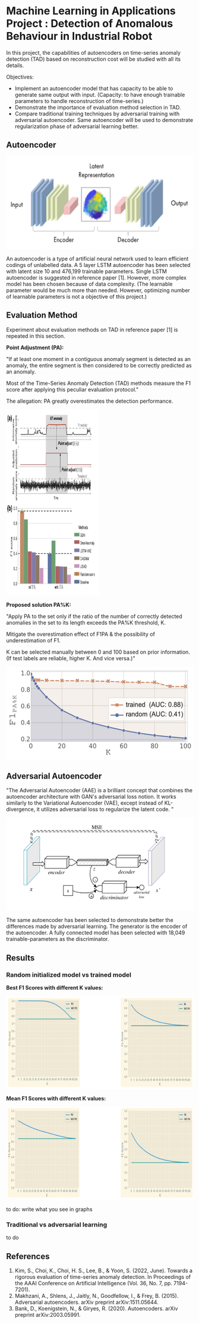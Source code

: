 # Machine Learning in Applications Project : Detection of Anomalous Behaviour in Industrial Robot


In this project, the capabilities of autoencoders on time-series anomaly detection (TAD) based on reconstruction cost will be studied with all its details.

Objectives:
* Implement an autoencoder model that has capacity to be able to generate same output with input. (Capacity: to have enough trainable parameters to handle reconstruction of time-series.)
* Demonstrate the importance of evaluation method selection in TAD. 
* Compare traditional training techniques by adversarial training with adversarial autoencoder. Same autoencoder will be used  to demonstrate regularization phase of adversarial learning better.

## Autoencoder

<img src="https://github.com/shadow036/machine-learning-in-applications/blob/can/img/AE.png" alt="drawing" width="600" height="250"/>

An autoencoder is a type of artificial neural network used to learn efficient codings of unlabelled data. A 5 layer LSTM autoencoder has been selected with latent size 10 and 476,199 trainable parameters. Single LSTM autoencoder is suggested in reference paper [1]. However, more complex model has been chosen because of data complexity. (The learnable parameter would be much more than needed. However, optimizing number of learnable parameters is not a objective of this project.)



## Evaluation Method

Experiment about evaluation methods on TAD in reference paper [1] is repeated in this section.

**Point Adjustment (PA):** 

"If at least one moment in a contiguous anomaly segment is detected as an anomaly, the entire segment is then considered to be correctly predicted as an anomaly. 

Most of the Time-Series Anomaly Detection (TAD) methods measure the F1 score after applying this peculiar evaluation protocol."

The allegation: PA greatly overestimates the detection performance.

<img src="https://github.com/shadow036/machine-learning-in-applications/blob/can/img/EM1.png" alt="drawing" width="250" height="500"/>

**Proposed solution PA%K:**

"Apply PA to the set only if the ratio of the number of correctly detected anomalies in the set to its length exceeds the PA%K threshold, K. 

Mitigate the overestimation effect of F1PA & the possibility of underestimation of F1.

K can be selected manually between 0 and 100 based on prior information. (If test labels are reliable, higher K. And vice versa.)"

<img src="https://github.com/shadow036/machine-learning-in-applications/blob/can/img/EM2.png" alt="drawing" width="600" height="250"/>


## Adversarial Autoencoder

"The Adversarial Autoencoder (AAE) is a brilliant concept that combines the autoencoder architecture with GAN's adversarial loss notion. It works similarly to the Variational Autoencoder (VAE), except instead of KL-divergence, it utilizes adversarial loss to regularize the latent code.
"

<img src="https://github.com/shadow036/machine-learning-in-applications/blob/can/img/AAE.png" alt="drawing" width="600" height="250"/>

The same autoencoder has been selected to demonstrate better the differences made by adversarial learning. The generator is the encoder of the autoencoder. A fully connected model has been selected with 18,049 trainable-parameters as the discriminator.

## Results

### Random initialized model vs trained model

**Best F1 Scores with different K values:**

<img src="https://github.com/shadow036/machine-learning-in-applications/blob/can/img/best.png" alt="drawing" width="600" height="250"/>

**Mean F1 Scores with different K values:**

<img src="https://github.com/shadow036/machine-learning-in-applications/blob/can/img/mean.png" alt="drawing" width="600" height="250"/>

to do: write what you see in graphs 

### Traditional vs adversarial learning

to do

## References
1) Kim, S., Choi, K., Choi, H. S., Lee, B., & Yoon, S. (2022, June). Towards a rigorous evaluation of time-series anomaly detection. In Proceedings of the AAAI Conference on Artificial Intelligence (Vol. 36, No. 7, pp. 7194-7201).
2) Makhzani, A., Shlens, J., Jaitly, N., Goodfellow, I., & Frey, B. (2015). Adversarial autoencoders. arXiv preprint arXiv:1511.05644.
3) Bank, D., Koenigstein, N., & Giryes, R. (2020). Autoencoders. arXiv preprint arXiv:2003.05991.